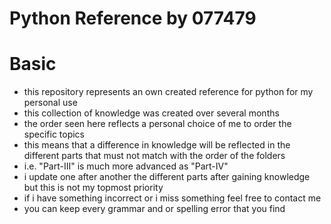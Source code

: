 # Python Reference by 077479

# Basic
- this repository represents an own created reference for python for my personal use
- this collection of knowledge was created over several months
- the order seen here reflects a personal choice of me to order the specific topics
- this means that a difference in knowledge will be reflected in the different parts that must not match with the order of the folders
- i.e. "Part-III" is much more advanced as "Part-IV"
- i update one after another the different parts after gaining knowledge but this is not my topmost priority
- if i have something incorrect or i miss something feel free to contact me
- you can keep every grammar and or spelling error that you find